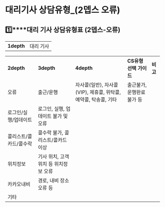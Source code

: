 # 대리기사 상담유형_(2뎁스 오류)

**1️⃣****대리 기사 상담유형표 (2뎁스-오류)**
-------------------------------

|  |  |
| --- | --- |
| **1depth** | 대리 기사 |

|  |  |  |  |  |
| --- | --- | --- | --- | --- |
| **2depth** | **3depth** | **4depth** | **CS유형선택 가이드** | **비고** |
| 오류 | 출근/운행 | 자사콜(일반),  자사콜(VIP),  제휴콜,  위탁콜,  예약콜,  탁송콜,  기타 | 출근불가, 운행완료 불가 등 |  |
| 로그인/실행/업데이트 | 로그인, 실행, 업데이트 불가 및 오류 |  |
| 콜리스트/콜카드/콜수락 | 콜수락 불가, 콜리스트/콜카드 이상 |  |
| 위치정보 | 기사 위치, 고객위치 등 위치정보 오류 |  |
| 카카오내비 | 경로, 내비 장소 오류 등 |  |
| 기타 |  |  |